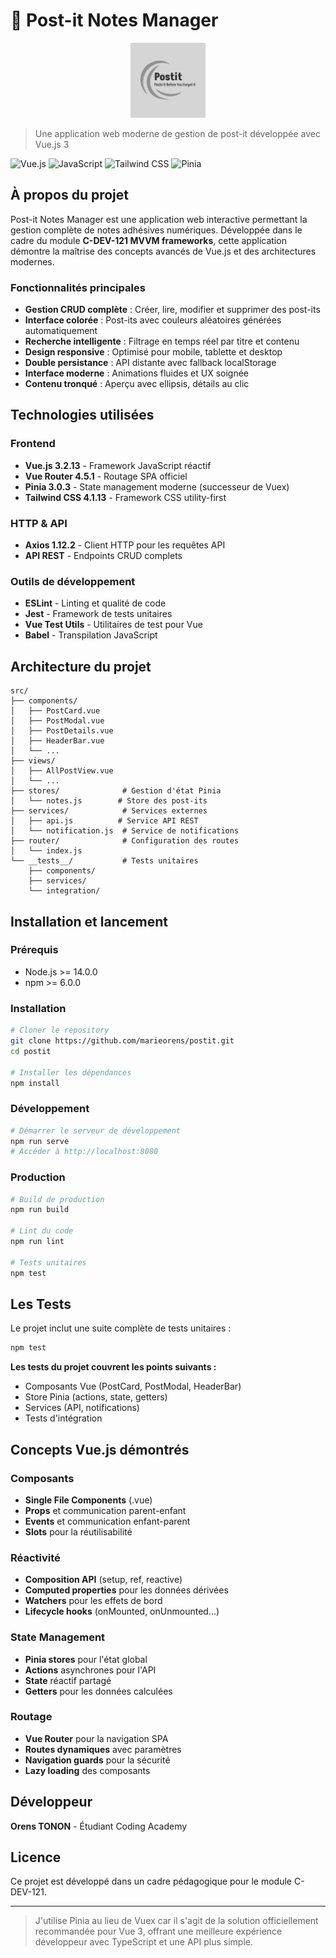 # 📝 Post-it Notes Manager

<div align="center">
  <img src="./src/assets/postit.png" alt="Post-it Logo" width="120" height="120">
</div>

> Une application web moderne de gestion de post-it développée avec Vue.js 3

![Vue.js](https://img.shields.io/badge/Vue.js-3.2.13-4FC08D?style=for-the-badge&logo=vue.js&logoColor=white)
![JavaScript](https://img.shields.io/badge/JavaScript-ES6-F7DF1E?style=for-the-badge&logo=javascript&logoColor=black)
![Tailwind CSS](https://img.shields.io/badge/Tailwind_CSS-38B2AC?style=for-the-badge&logo=tailwind-css&logoColor=white)
![Pinia](https://img.shields.io/badge/Pinia-FFD859?style=for-the-badge&logo=pinia&logoColor=black)

## **À propos du projet**

Post-it Notes Manager est une application web interactive permettant la gestion complète de notes adhésives numériques. Développée dans le cadre du module **C-DEV-121 MVVM frameworks**, cette application démontre la maîtrise des concepts avancés de Vue.js et des architectures modernes.

###  **Fonctionnalités principales**

-  **Gestion CRUD complète** : Créer, lire, modifier et supprimer des post-its
-  **Interface colorée** : Post-its avec couleurs aléatoires générées automatiquement
-  **Recherche intelligente** : Filtrage en temps réel par titre et contenu
-  **Design responsive** : Optimisé pour mobile, tablette et desktop
-  **Double persistance** : API distante avec fallback localStorage
-  **Interface moderne** : Animations fluides et UX soignée
-  **Contenu tronqué** : Aperçu avec ellipsis, détails au clic

##  **Technologies utilisées**

### **Frontend**
- **Vue.js 3.2.13** - Framework JavaScript réactif
- **Vue Router 4.5.1** - Routage SPA officiel
- **Pinia 3.0.3** - State management moderne (successeur de Vuex)
- **Tailwind CSS 4.1.13** - Framework CSS utility-first

### **HTTP & API**
- **Axios 1.12.2** - Client HTTP pour les requêtes API
- **API REST** - Endpoints CRUD complets

### **Outils de développement**
- **ESLint** - Linting et qualité de code
- **Jest** - Framework de tests unitaires
- **Vue Test Utils** - Utilitaires de test pour Vue
- **Babel** - Transpilation JavaScript

## **Architecture du projet**

```
src/
├── components/           
│   ├── PostCard.vue     
│   ├── PostModal.vue    
│   ├── PostDetails.vue  
│   ├── HeaderBar.vue    
│   └── ...
├── views/               
│   ├── AllPostView.vue  
│   └── ...
├── stores/              # Gestion d'état Pinia
│   └── notes.js        # Store des post-its
├── services/            # Services externes
│   ├── api.js          # Service API REST
│   └── notification.js  # Service de notifications
├── router/              # Configuration des routes
│   └── index.js
└── __tests__/           # Tests unitaires
    ├── components/
    ├── services/
    └── integration/
```

##  **Installation et lancement**

### **Prérequis**
- Node.js >= 14.0.0
- npm >= 6.0.0

### **Installation**
```bash
# Cloner le repository
git clone https://github.com/marieorens/postit.git
cd postit

# Installer les dépendances
npm install
```

### **Développement**
```bash
# Démarrer le serveur de développement
npm run serve
# Accéder à http://localhost:8080
```

### **Production**
```bash
# Build de production
npm run build

# Lint du code
npm run lint

# Tests unitaires
npm test
```

## **Les Tests**

Le projet inclut une suite complète de tests unitaires :

```bash
npm test
```

**Les tests du projet couvrent les points suivants :**
-  Composants Vue (PostCard, PostModal, HeaderBar)
-  Store Pinia (actions, state, getters)
-  Services (API, notifications)
-  Tests d'intégration

##  **Concepts Vue.js démontrés**

### **Composants**
- **Single File Components** (.vue)
- **Props** et communication parent-enfant
- **Events** et communication enfant-parent
- **Slots** pour la réutilisabilité

### **Réactivité**
- **Composition API** (setup, ref, reactive)
- **Computed properties** pour les données dérivées
- **Watchers** pour les effets de bord
- **Lifecycle hooks** (onMounted, onUnmounted...)

### **State Management**
- **Pinia stores** pour l'état global
- **Actions** asynchrones pour l'API
- **State** réactif partagé
- **Getters** pour les données calculées

### **Routage**
- **Vue Router** pour la navigation SPA
- **Routes dynamiques** avec paramètres
- **Navigation guards** pour la sécurité
- **Lazy loading** des composants

## **Développeur**

**Orens TONON** - Étudiant Coding Academy

## **Licence**

Ce projet est développé dans un cadre pédagogique pour le module C-DEV-121.

---

> J'utilise Pinia au lieu de Vuex car il s'agit de la solution officiellement recommandée pour Vue 3, offrant une meilleure expérience développeur avec TypeScript et une API plus simple.
